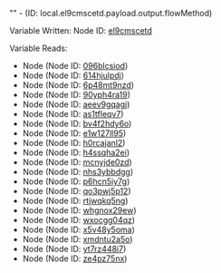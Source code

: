 "" - (ID: local.el9cmscetd.payload.output.flowMethod)

Variable Written:
Node ID: [el9cmscetd](../nodes/el9cmscetd.md)

Variable Reads:
* Node (Node ID: [096blcsiod](../nodes/096blcsiod.md))
* Node (Node ID: [614hjulpdj](../nodes/614hjulpdj.md))
* Node (Node ID: [6p48mt9nzd](../nodes/6p48mt9nzd.md))
* Node (Node ID: [90yph4ra19](../nodes/90yph4ra19.md))
* Node (Node ID: [aeev9gqagj](../nodes/aeev9gqagj.md))
* Node (Node ID: [as1tfleqv7](../nodes/as1tfleqv7.md))
* Node (Node ID: [bv4f2hdy6o](../nodes/bv4f2hdy6o.md))
* Node (Node ID: [e1w127ll95](../nodes/e1w127ll95.md))
* Node (Node ID: [h0rcajanl2](../nodes/h0rcajanl2.md))
* Node (Node ID: [h4ssqha2ei](../nodes/h4ssqha2ei.md))
* Node (Node ID: [mcnyjde0zd](../nodes/mcnyjde0zd.md))
* Node (Node ID: [nhs3ybbdgg](../nodes/nhs3ybbdgg.md))
* Node (Node ID: [p6hcn5iy7g](../nodes/p6hcn5iy7g.md))
* Node (Node ID: [qo3pwj5p12](../nodes/qo3pwj5p12.md))
* Node (Node ID: [rtjwqkq5ng](../nodes/rtjwqkq5ng.md))
* Node (Node ID: [whgnox29ew](../nodes/whgnox29ew.md))
* Node (Node ID: [wxocgg04qz](../nodes/wxocgg04qz.md))
* Node (Node ID: [x5v48y5oma](../nodes/x5v48y5oma.md))
* Node (Node ID: [xmdntu2a5o](../nodes/xmdntu2a5o.md))
* Node (Node ID: [yt7rz448i7](../nodes/yt7rz448i7.md))
* Node (Node ID: [ze4pz75nx](../nodes/ze4pz75nx.md))
